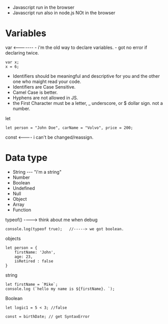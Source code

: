 - Javascript run in the browser
- Javascript run also in node.js NOt in the browser

# Variables

var  <------- - i'm the old way to declare variables.
              - got no error if declaring twice. 

    var x;
    x = 6;

- Identifiers should be meaningful and descriptive for you and the other one who maight read your code.
- Identifiers are Case Sensitive.
- Camel Case is better.
- Hyphens are not allowed in JS.
- the First Character must be a letter, _ underscore, or $ dollar sign. not a number.

let
  
    let person = "John Doe", carName = "Volvo", price = 200;

const  <---- i can't be changed/reassign.

# Data type

- String --- "i'm a string"
- Number
- Boolean
- Undefined
- Null
- Object
- Array
- Function

typeof()  ----> think about me when debug

    console.log(typeof true);   //-----> we got boolean.

objects

    let person = {
        firstName: 'John',
        age: 23,
        isRetired : false
    }

string
 
    let firstName = `Mike`;
    console.log (`hello my name is ${firstName}. `);

Boolean

    let logic1 = 5 < 3; //false

    const = birthDate; // get SyntaxError